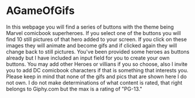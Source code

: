 # AGameOfGifs

In this webpage you will find a series of buttons with the theme being Marvel comicbook superheroes. If you select one of the buttons you will find 10 still pictures of that hero added to your screen. If you click on these images they will animate and become gifs and if clicked again they will change back to still pictures. You've been provided some heroes as buttons already but I have included an input field for you to create your own buttons. You may add other Heroes or villians if you so choose, also I invite you to add DC comicbook characters if that is something that interests you. Please keep in mind that none of the gifs and pics that are shown here I do not own. I do not make determinations of what content is rated, that right belongs to Giphy.com but the max is a rating of "PG-13."